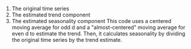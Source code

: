 1. The original time series
2. The estimated trend component
3. The estimated seasonality component
This code uses a centered moving average for odd d and a "almost-centered" moving average for even d to estimate the trend.
 Then, it calculates seasonality by dividing the original time series by the trend estimate.
